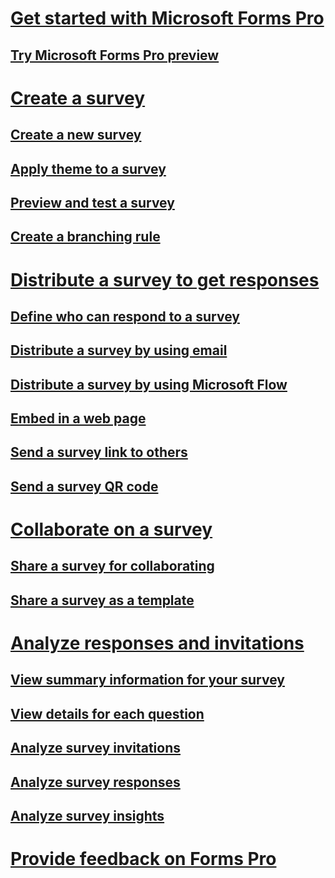 # [Get started with Microsoft Forms Pro](get-started.md) 
## [Try Microsoft Forms Pro preview](try-preview.md) 

# [Create a survey](create-survey.md)
## [Create a new survey](create-new-survey.md)
## [Apply theme to a survey](apply-theme.md)  
## [Preview and test a survey](preview-test-survey.md) 
## [Create a branching rule](create-branching-rule.md) 

# [Distribute a survey to get responses](distribute-survey.md)  
## [Define who can respond to a survey](invite-settings.md)  
## [Distribute a survey by using email](distribute-survey-email.md)  
## [Distribute a survey by using Microsoft Flow](distribute-survey-microsoft-flow.md)  
## [Embed in a web page](embed-in-web-page.md)  
## [Send a survey link to others](send-survey-link.md)  
## [Send a survey QR code](send-survey-qrcode.md)  

# [Collaborate on a survey](collaborate-survey.md)  
## [Share a survey for collaborating](share-survey-collaborate.md)  
## [Share a survey as a template](share-survey-template.md)  

# [Analyze responses and invitations](analyze-responses-invites.md)  
## [View summary information for your survey](view-summary-information.md)  
## [View details for each question](view-details-each-question.md)  
## [Analyze survey invitations](analyze-survey-invitations.md)  
## [Analyze survey responses](analyze-survey-responses.md)  
## [Analyze survey insights](analyze-survey-insights.md)  

# [Provide feedback on Forms Pro](provide-feedback.md) 
